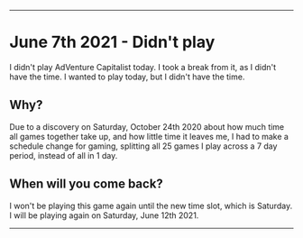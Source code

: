 
***

# June 7th 2021 - Didn't play

I didn't play AdVenture Capitalist today. I took a break from it, as I didn't have the time. I wanted to play today, but I didn't have the time.

## Why?

Due to a discovery on Saturday, October 24th 2020 about how much time all games together take up, and how little time it leaves me, I had to make a schedule change for gaming, splitting all 25 games I play across a 7 day period, instead of all in 1 day.

## When will you come back?

I won't be playing this game again until the new time slot, which is Saturday. I will be playing again on Saturday, June 12th 2021.

***
